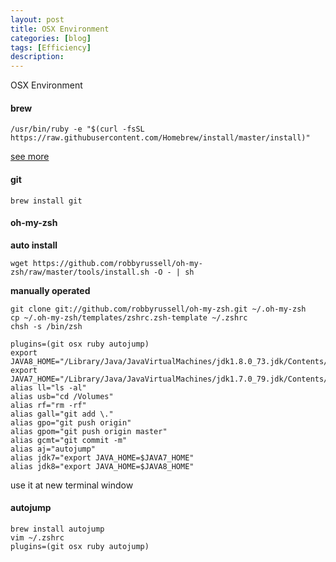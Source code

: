 ```yaml
---
layout: post
title: OSX Environment
categories: [blog]
tags: [Efficiency]
description: 
---
```


OSX Environment

#### brew

```shell
/usr/bin/ruby -e "$(curl -fsSL https://raw.githubusercontent.com/Homebrew/install/master/install)"
```

[see more](http://brew.sh/index_zh-cn.html)

#### git

```shell
brew install git
```

#### oh-my-zsh

**auto install**

```shell
wget https://github.com/robbyrussell/oh-my-zsh/raw/master/tools/install.sh -O - | sh
```

**manually operated**

```shell
git clone git://github.com/robbyrussell/oh-my-zsh.git ~/.oh-my-zsh
cp ~/.oh-my-zsh/templates/zshrc.zsh-template ~/.zshrc
chsh -s /bin/zsh
```

```shell
plugins=(git osx ruby autojump)
export JAVA8_HOME="/Library/Java/JavaVirtualMachines/jdk1.8.0_73.jdk/Contents/Home"
export JAVA7_HOME="/Library/Java/JavaVirtualMachines/jdk1.7.0_79.jdk/Contents/Home"
alias ll="ls -al"
alias usb="cd /Volumes"
alias rf="rm -rf"
alias gall="git add \."
alias gpo="git push origin"
alias gpom="git push origin master"
alias gcmt="git commit -m"
alias aj="autojump"
alias jdk7="export JAVA_HOME=$JAVA7_HOME"
alias jdk8="export JAVA_HOME=$JAVA8_HOME"
```

use it at new terminal window

#### autojump

```shell
brew install autojump
vim ~/.zshrc
plugins=(git osx ruby autojump)
```



